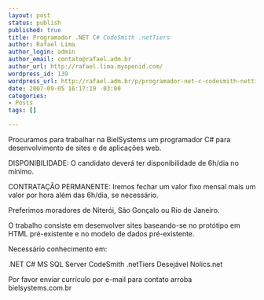 ```yaml
--- 
layout: post
status: publish
published: true
title: Programador .NET C# CodeSmith .netTiers
author: Rafael Lima
author_login: admin
author_email: contato@rafael.adm.br
author_url: http://rafael.lima.myopenid.com/
wordpress_id: 139
wordpress_url: http://rafael.adm.br/p/programador-net-c-codesmith-nettiers/
date: 2007-09-05 16:17:19 -03:00
categories: 
- Posts
tags: []

---
```

Procuramos para trabalhar na BielSystems um programador C# para desenvolvimento de sites e de aplica&ccedil;&otilde;es web.

DISPONIBILIDADE: O candidato dever&aacute; ter disponibilidade de 6h/dia no m&iacute;nimo.

CONTRATA&Ccedil;&Atilde;O PERMANENTE: Iremos fechar um valor fixo mensal mais um valor por hora al&eacute;m das 6h/dia, se necess&aacute;rio.

Preferimos moradores de Niter&oacute;i, S&atilde;o Gon&ccedil;alo ou Rio de Janeiro.

O trabalho consiste em desenvolver sites baseando-se no prot&oacute;tipo em HTML pr&eacute;-existente e no modelo de dados pr&eacute;-existente.

Necess&aacute;rio conhecimento em:

.NET
C#
MS SQL Server
CodeSmith
.netTiers
Desej&aacute;vel Nolics.net

Por favor enviar curr&iacute;culo por e-mail para contato arroba bielsystems.com.br 
